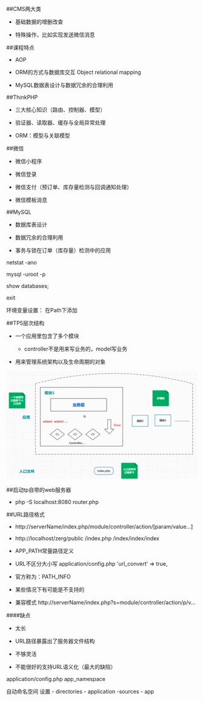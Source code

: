 ##CMS两大类

- 基础数据的增删改查

- 特殊操作，比如实现发送微信消息




##课程特点

- AOP

- ORM的方式与数据库交互 Object relational mapping

- MySQL数据表设计与数据冗余的合理利用




##ThinkPHP

- 三大核心知识（路由、控制器、模型）

- 验证器、读取器、缓存与全局异常处理

- ORM：模型与关联模型





##微信

- 微信小程序

- 微信登录

- 微信支付（预订单、库存量检测与回调通知处理）

- 微信模板消息




##MySQL

- 数据库表设计

- 数据冗余的合理利用

- 事务与锁在订单（库存量）检测中的应用




netstat -ano

mysql -uroot -p

show databases;

exit

环境变量设置： 在Path下添加






##TP5层次结构

- 一个应用里包含了多个模块

    - controller不是用来写业务的，model写业务

- 用来管理系统架构以及生命周期的对象

![](/assets/360截图20180511003550405.jpg)





##启动tp自带的web服务器

- php -S localhost:8080 router.php





##URL路径格式

- http://serverName/index.php/module/controller/action/[param/value...]

- http://localhost/zerg/public /index.php /index/index/index

- APP_PATH常量路径定义

- URL不区分大小写    application/config.php    'url_convert' => true,

- 官方称为：PATH_INFO

- 某些情况下有可能是不支持的    

- 兼容模式    http://serverName/index.php?s=module/controller/action/p/v...



####缺点

- 太长

- URL路径暴露出了服务器文件结构

- 不够灵活

- 不能很好的支持URL语义化（最大的缺陷）




application/config.php    app_namespace

自动命名空间    设置 - directories - application -sources - app































